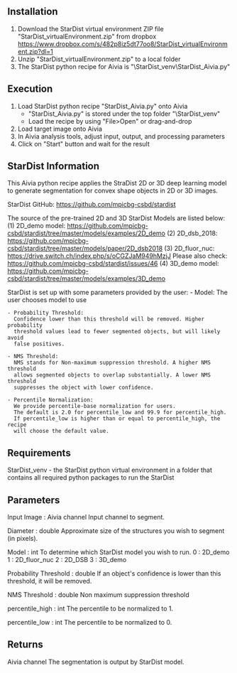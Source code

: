
Installation
------------
1. Download the StarDist virtual environment ZIP file "StarDist_virtualEnvironment.zip" from dropbox
   https://www.dropbox.com/s/482p8iz5dt77oo8/StarDist_virtualEnvironment.zip?dl=1
2. Unzip "StarDist_virtualEnvironment.zip" to a local folder
3. The StarDist python recipe for Aivia is "\StarDist_venv\StarDist_Aivia.py"


Execution
---------
1. Load StarDist python recipe "StarDist_Aivia.py" onto Aivia
   - "StarDist_Aivia.py" is stored under the top folder "\StarDist_venv"
   - Load the recipe by using "File>Open" or drag-and-drop
2. Load target image onto Aivia
3. In Aivia analysis tools, adjust input, output, and processing parameters
3. Click on "Start" button and wait for the result


StarDist Information
--------------------
This Aivia python recipe applies the StraDist 2D or 3D deep learning model to
generate segmentation for convex shape objects in 2D or 3D images.

StarDist GitHub: https://github.com/mpicbg-csbd/stardist

The source of the pre-trained 2D and 3D StarDist Models are listed below:
(1) 2D_demo model: https://github.com/mpicbg-csbd/stardist/tree/master/models/examples/2D_demo
(2) 2D_dsb_2018: https://github.com/mpicbg-csbd/stardist/tree/master/models/paper/2D_dsb2018
(3) 2D_fluor_nuc: https://drive.switch.ch/index.php/s/oCGZJaM949hMzjJ
    Please also check: https://github.com/mpicbg-csbd/stardist/issues/46
(4) 3D_demo model: https://github.com/mpicbg-csbd/stardist/tree/master/models/examples/3D_demo

StarDist is set up with some parameters provided by the user:
    - Model: The user chooses model to use

    - Probability Threshold:
      Confidence lower than this threshold will be removed. Higher probability
      threshold values lead to fewer segmented objects, but will likely avoid
      false positives.

    - NMS Threshold:
      NMS stands for Non-maximum suppression threshold. A higher NMS threshold
      allows segmented objects to overlap substantially. A lower NMS threshold
      suppresses the object with lower confidence.

    - Percentile Normalization:
      We provide percentile-base normalization for users.
      The default is 2.0 for percentile_low and 99.9 for percentile_high.
      If percentile_low is higher than or equal to percentile_high, the recipe
      will choose the default value.
      
	  
Requirements
------------
StarDist_venv - the StarDist python virtual environment in a folder that contains 
all required python packages to run the StarDist


Parameters
----------
Input Image : Aivia channel
    Input channel to segment.

Diameter : double
    Approximate size of the structures you wish to segment (in pixels).

Model : int
    To determine which StarDist model you wish to run.
    0 : 2D_demo
    1 : 2D_fluor_nuc
    2 : 2D_DSB
    3 : 3D_demo

Probability Threshold : double
    If an object's confidence is lower than this threshold, it will be removed.

NMS Threshold : double
    Non maximum suppression threshold

percentile_high : int
    The percentile to be normalized to 1.

percentile_low : int
    The percentile to be normalized to 0.


Returns
-------
Aivia channel
    The segmentation is output by StarDist model.
